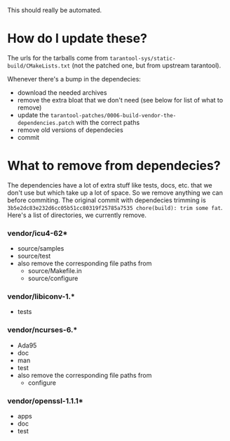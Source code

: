 This should really be automated.

# How do I update these?

The urls for the tarballs come from `tarantool-sys/static-build/CMakeLists.txt`
(not the patched one, but from upstream tarantool).

Whenever there's a bump in the dependecies:
- download the needed archives
- remove the extra bloat that we don't need (see below for list of what to remove)
- update the `tarantool-patches/0006-build-vendor-the-dependencies.patch` with the
    correct paths
- remove old versions of dependecies
- commit

# What to remove from dependecies?

The dependencies have a lot of extra stuff like tests, docs, etc. that we don't
use but which take up a lot of space.
So we remove anything we can before commiting.
The original commit with dependecies trimming is
`3b5e2dc83e232d6cc05b51cc80319f25785a7535 chore(build): trim some fat`.
Here's a list of directories, we currently remove.

### vendor/icu4-62*
- source/samples
- source/test
- also remove the corresponding file paths from
  - source/Makefile.in
  - source/configure

### vendor/libiconv-1.*
- tests

### vendor/ncurses-6.*
- Ada95
- doc
- man
- test
- also remove the corresponding file paths from
  - configure

### vendor/openssl-1.1.1*
- apps
- doc
- test
